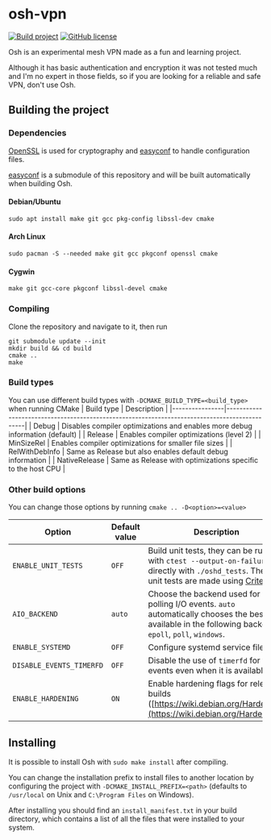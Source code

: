 # osh-vpn
[![Build project](https://github.com/hoot-w00t/osh-vpn/actions/workflows/build.yml/badge.svg)](https://github.com/hoot-w00t/osh-vpn/actions/workflows/build.yml) [![GitHub license](https://img.shields.io/github/license/hoot-w00t/osh-vpn)](https://github.com/hoot-w00t/osh-vpn/blob/main/LICENSE)

Osh is an experimental mesh VPN made as a fun and learning project.

Although it has basic authentication and encryption it was not tested much and I'm no expert in those fields, so if you are looking for a reliable and safe VPN, don't use Osh.

## Building the project
### Dependencies
[OpenSSL](https://www.openssl.org/) is used for cryptography and [easyconf](https://github.com/hoot-w00t/easyconf/) to handle configuration files.

[easyconf](https://github.com/hoot-w00t/easyconf/) is a submodule of this repository and will be built automatically when building Osh.

#### Debian/Ubuntu
```
sudo apt install make git gcc pkg-config libssl-dev cmake
```

#### Arch Linux
```
sudo pacman -S --needed make git gcc pkgconf openssl cmake
```

#### Cygwin
```
make git gcc-core pkgconf libssl-devel cmake
```

### Compiling
Clone the repository and navigate to it, then run
```
git submodule update --init
mkdir build && cd build
cmake ..
make
```

### Build types
You can use different build types with `-DCMAKE_BUILD_TYPE=<build_type>` when running CMake
| Build type     | Description                                                                                  |
|----------------|----------------------------------------------------------------------------------------------|
| Debug          | Disables compiler optimizations and enables more debug information (default)                 |
| Release        | Enables compiler optimizations (level 2)                                                     |
| MinSizeRel     | Enables compiler optimizations for smaller file sizes                                        |
| RelWithDebInfo | Same as Release but also enables default debug information                                   |
| NativeRelease  | Same as Release with optimizations specific to the host CPU                                  |

### Other build options
You can change those options by running `cmake .. -D<option>=<value>`

| Option              | Default value | Description |
|---------------------|---------------|-------------|
| `ENABLE_UNIT_TESTS` | `OFF`         | Build unit tests, they can be run with `ctest --output-on-failure` or directly with `./oshd_tests`. These unit tests are made using [Criterion](https://github.com/Snaipe/Criterion) |
| `AIO_BACKEND`       | `auto`        | Choose the backend used for polling I/O events. `auto` automatically chooses the best available in the following backends: `epoll`, `poll`, `windows`. |
| `ENABLE_SYSTEMD`    | `OFF`         | Configure systemd service files |
| `DISABLE_EVENTS_TIMERFD` | `OFF`    | Disable the use of `timerfd` for timed events even when it is available |
| `ENABLE_HARDENING`  | `ON`          | Enable hardening flags for release builds ([https://wiki.debian.org/Hardening](https://wiki.debian.org/Hardening)) |

## Installing
It is possible to install Osh with `sudo make install` after compiling.

You can change the installation prefix to install files to another location by configuring the project with `-DCMAKE_INSTALL_PREFIX=<path>` (defaults to `/usr/local` on Unix and `C:\Program Files` on Windows).

After installing you should find an `install_manifest.txt` in your build directory, which contains a list of all the files that were installed to your system.
